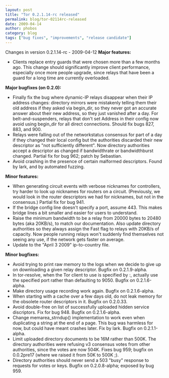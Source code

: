 ```yaml
---
layout: post
title: "Tor 0.2.1.14-rc released"
permalink: blog/tor-02114rc-released
date: 2009-04-14
author: phobos
category: blog
tags: ["bug fixes", "improvements", "release candidate"]
---
```


Changes in version 0.2.1.14-rc - 2009-04-12
**Major features:**

- Clients replace entry guards that were chosen more than a few months ago. This change should significantly improve client performance, especially once more people upgrade, since relays that have been a guard for a long time are currently overloaded.

**Major bugfixes (on 0.2.0):**

- Finally fix the bug where dynamic-IP relays disappear when their IP address changes: directory mirrors were mistakenly telling them their old address if they asked via begin\_dir, so they never got an accurate answer about their new address, so they just vanished after a day. For belt-and-suspenders, relays that don't set Address in their config now avoid using begin\_dir for all direct connections. Should fix bugs 827, 883, and 900.
- Relays were falling out of the networkstatus consensus for part of a day if they changed their local config but the authorities discarded their new descriptor as "not sufficiently different". Now directory authorities accept a descriptor as changed if bandwidthrate or bandwidthburst changed. Partial fix for bug 962; patch by Sebastian.
- Avoid crashing in the presence of certain malformed descriptors. Found by lark, and by automated fuzzing.

**Minor features:**

- When generating circuit events with verbose nicknames for controllers, try harder to look up nicknames for routers on a circuit. (Previously, we would look in the router descriptors we had for nicknames, but not in the consensus.) Partial fix for bug 941.
- If the bridge config line doesn't specify a port, assume 443. This makes bridge lines a bit smaller and easier for users to understand.
- Raise the minimum bandwidth to be a relay from 20000 bytes to 20480 bytes (aka 20KB/s), to match our documentation. Also update directory authorities so they always assign the Fast flag to relays with 20KB/s of capacity. Now people running relays won't suddenly find themselves not seeing any use, if the network gets faster on average.
- Update to the "April 3 2009" ip-to-country file.

**Minor bugfixes:**

- Avoid trying to print raw memory to the logs when we decide to give up on downloading a given relay descriptor. Bugfix on 0.2.1.9-alpha.
- In tor-resolve, when the Tor client to use is specified by :, actually use the specified port rather than defaulting to 9050. Bugfix on 0.2.1.6-alpha.
- Make directory usage recording work again. Bugfix on 0.2.1.6-alpha.
- When starting with a cache over a few days old, do not leak memory for the obsolete router descriptors in it. Bugfix on 0.2.0.33.
- Avoid double-free on list of successfully uploaded hidden service discriptors. Fix for bug 948. Bugfix on 0.2.1.6-alpha.
- Change memarea\_strndup() implementation to work even when duplicating a string at the end of a page. This bug was harmless for now, but could have meant crashes later. Fix by lark. Bugfix on 0.2.1.1-alpha.
- Limit uploaded directory documents to be 16M rather than 500K. The directory authorities were refusing v3 consensus votes from other authorities, since the votes are now 504K. Fixes bug 959; bugfix on 0.0.2pre17 (where we raised it from 50K to 500K ;).
- Directory authorities should never send a 503 "busy" response to requests for votes or keys. Bugfix on 0.2.0.8-alpha; exposed by bug 959.

